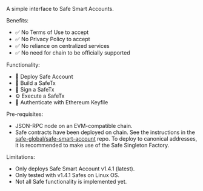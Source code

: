 A simple interface to Safe Smart Accounts.

Benefits:

- ✅ No Terms of Use to accept
- ✅ No Privacy Policy to accept
- ✅ No reliance on centralized services
- ✅ No need for chain to be officially supported

Functionality:

- 🚀 Deploy Safe Account
- 📝 Build a SafeTx
- 🔏 Sign a SafeTx
- ⚙️ Execute a SafeTx
- 🪪 Authenticate with Ethereum Keyfile

Pre-requisites:

- JSON-RPC node on an EVM-compatible chain.
- Safe contracts have been deployed on chain. See the instructions in the
  [safe-global/safe-smart-account](https://github.com/safe-global/safe-smart-account)
  repo. To deploy to canonical addresses, it is recommended to make use of the
  Safe Singleton Factory.

Limitations:

- Only deploys Safe Smart Account v1.4.1 (latest).
- Only tested with v1.4.1 Safes on Linux OS.
- Not all Safe functionality is implemented yet.
